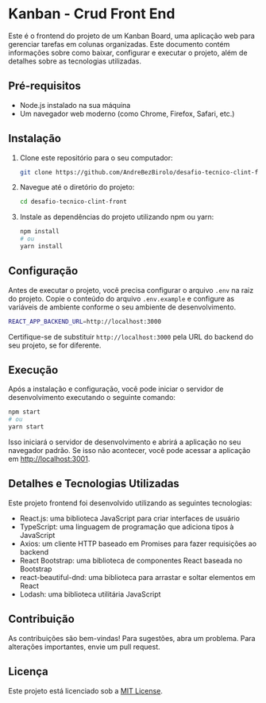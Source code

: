 # Kanban - Crud Front End

Este é o frontend do projeto de um Kanban Board, uma aplicação web para gerenciar tarefas em colunas organizadas. Este
documento contém informações sobre como baixar, configurar e executar o projeto, além de detalhes sobre as tecnologias
utilizadas.

## Pré-requisitos

- Node.js instalado na sua máquina
- Um navegador web moderno (como Chrome, Firefox, Safari, etc.)

## Instalação

1. Clone este repositório para o seu computador:
   ```bash
   git clone https://github.com/AndreBezBirolo/desafio-tecnico-clint-front.git
   ```

2. Navegue até o diretório do projeto:
   ```bash
   cd desafio-tecnico-clint-front
   ```

3. Instale as dependências do projeto utilizando npm ou yarn:
   ```bash
   npm install
   # ou
   yarn install
   ```

## Configuração

Antes de executar o projeto, você precisa configurar o arquivo `.env` na raiz do projeto. Copie o conteúdo do
arquivo `.env.example` e configure as variáveis de ambiente conforme o seu ambiente de desenvolvimento.

```bash
REACT_APP_BACKEND_URL=http://localhost:3000
```

Certifique-se de substituir `http://localhost:3000` pela URL do backend do seu projeto, se for diferente.

## Execução

Após a instalação e configuração, você pode iniciar o servidor de desenvolvimento executando o seguinte comando:

```bash
npm start
# ou
yarn start
```

Isso iniciará o servidor de desenvolvimento e abrirá a aplicação no seu navegador padrão. Se isso não acontecer, você
pode acessar a aplicação em [http://localhost:3001](http://localhost:3001).

## Detalhes e Tecnologias Utilizadas

Este projeto frontend foi desenvolvido utilizando as seguintes tecnologias:

- React.js: uma biblioteca JavaScript para criar interfaces de usuário
- TypeScript: uma linguagem de programação que adiciona tipos à JavaScript
- Axios: um cliente HTTP baseado em Promises para fazer requisições ao backend
- React Bootstrap: uma biblioteca de componentes React baseada no Bootstrap
- react-beautiful-dnd: uma biblioteca para arrastar e soltar elementos em React
- Lodash: uma biblioteca utilitária JavaScript

## Contribuição

As contribuições são bem-vindas! Para sugestões, abra um problema. Para alterações importantes, envie um pull request.

## Licença

Este projeto está licenciado sob a [MIT License](LICENSE).
